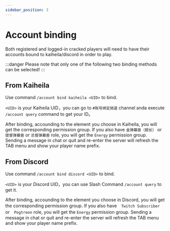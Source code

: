 ```yaml
---
sidebar_position: 3
---
```


# Account binding

Both registered and logged-in cracked players will need to have their accounts bound to kaiheila/discord in order to play.

:::danger
Please note that only one of the following two binding methods can be selected!
:::


## From Kaiheila

Use command `/account bind kaiheila <UID>` to bind.

`<UID>` is your Kaiheila UID，you can go to `#账号绑定频道` channel anda execute `/account query` command to get your ID。

After binding, accounding to the element you choose in Kaiheila, you will get the corresponding permission group. If you also have `金弹幕兽（舰长）` or `提督弹幕兽` or `总督弹幕兽` role, you will get the `Energy` permission group. Sending a message in chat or quit and re-enter the server will refresh the TAB menu and show your player name prefix.

## From Discord

Use command `/account bind discord <UID>` to bind.

`<UID>` is your Discord UID，you can use Slash Command `/account query` to get it.

After binding, accounding to the element you choose in Discord, you will get the corresponding permission group. If you also have　`Twitch Subscriber` or　`Pogtreon` role, you will get the `Energy` permission group. Sending a message in chat or quit and re-enter the server will refresh the TAB menu and show your player name prefix.